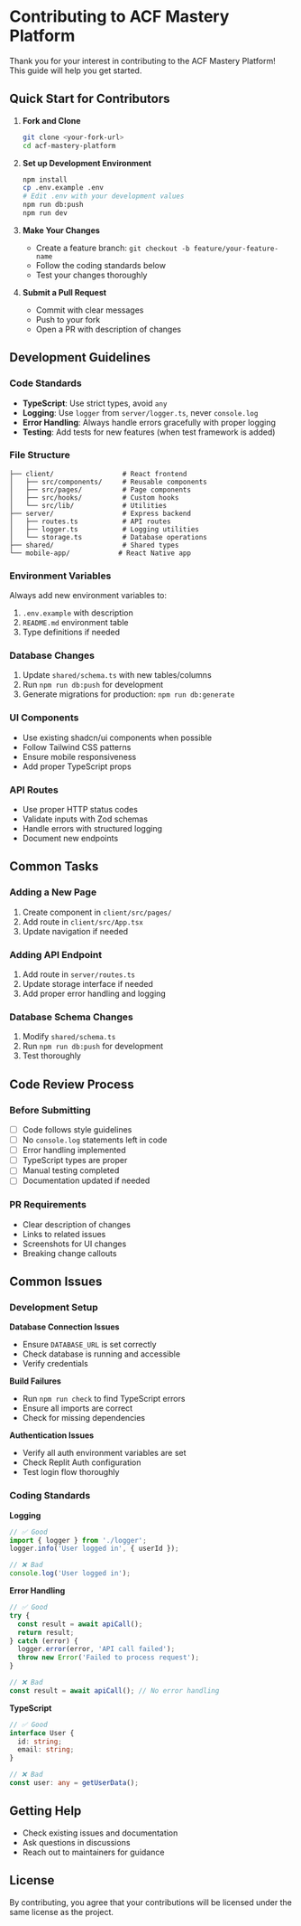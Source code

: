 # Contributing to ACF Mastery Platform

Thank you for your interest in contributing to the ACF Mastery Platform! This guide will help you get started.

## Quick Start for Contributors

1. **Fork and Clone**
   ```bash
   git clone <your-fork-url>
   cd acf-mastery-platform
   ```

2. **Set up Development Environment**
   ```bash
   npm install
   cp .env.example .env
   # Edit .env with your development values
   npm run db:push
   npm run dev
   ```

3. **Make Your Changes**
   - Create a feature branch: `git checkout -b feature/your-feature-name`
   - Follow the coding standards below
   - Test your changes thoroughly

4. **Submit a Pull Request**
   - Commit with clear messages
   - Push to your fork
   - Open a PR with description of changes

## Development Guidelines

### Code Standards

- **TypeScript**: Use strict types, avoid `any`
- **Logging**: Use `logger` from `server/logger.ts`, never `console.log`
- **Error Handling**: Always handle errors gracefully with proper logging
- **Testing**: Add tests for new features (when test framework is added)

### File Structure

```
├── client/                 # React frontend
│   ├── src/components/     # Reusable components
│   ├── src/pages/          # Page components
│   ├── src/hooks/          # Custom hooks
│   └── src/lib/            # Utilities
├── server/                 # Express backend
│   ├── routes.ts           # API routes
│   ├── logger.ts           # Logging utilities
│   └── storage.ts          # Database operations
├── shared/                 # Shared types
└── mobile-app/            # React Native app
```

### Environment Variables

Always add new environment variables to:
1. `.env.example` with description
2. `README.md` environment table
3. Type definitions if needed

### Database Changes

1. Update `shared/schema.ts` with new tables/columns
2. Run `npm run db:push` for development
3. Generate migrations for production: `npm run db:generate`

### UI Components

- Use existing shadcn/ui components when possible
- Follow Tailwind CSS patterns
- Ensure mobile responsiveness
- Add proper TypeScript props

### API Routes

- Use proper HTTP status codes
- Validate inputs with Zod schemas
- Handle errors with structured logging
- Document new endpoints

## Common Tasks

### Adding a New Page

1. Create component in `client/src/pages/`
2. Add route in `client/src/App.tsx`
3. Update navigation if needed

### Adding API Endpoint

1. Add route in `server/routes.ts`
2. Update storage interface if needed
3. Add proper error handling and logging

### Database Schema Changes

1. Modify `shared/schema.ts`
2. Run `npm run db:push` for development
3. Test thoroughly

## Code Review Process

### Before Submitting

- [ ] Code follows style guidelines
- [ ] No `console.log` statements left in code
- [ ] Error handling implemented
- [ ] TypeScript types are proper
- [ ] Manual testing completed
- [ ] Documentation updated if needed

### PR Requirements

- Clear description of changes
- Links to related issues
- Screenshots for UI changes
- Breaking change callouts

## Common Issues

### Development Setup

**Database Connection Issues**
- Ensure `DATABASE_URL` is set correctly
- Check database is running and accessible
- Verify credentials

**Build Failures**
- Run `npm run check` to find TypeScript errors
- Ensure all imports are correct
- Check for missing dependencies

**Authentication Issues**
- Verify all auth environment variables are set
- Check Replit Auth configuration
- Test login flow thoroughly

### Coding Standards

**Logging**
```typescript
// ✅ Good
import { logger } from './logger';
logger.info('User logged in', { userId });

// ❌ Bad
console.log('User logged in');
```

**Error Handling**
```typescript
// ✅ Good
try {
  const result = await apiCall();
  return result;
} catch (error) {
  logger.error(error, 'API call failed');
  throw new Error('Failed to process request');
}

// ❌ Bad
const result = await apiCall(); // No error handling
```

**TypeScript**
```typescript
// ✅ Good
interface User {
  id: string;
  email: string;
}

// ❌ Bad
const user: any = getUserData();
```

## Getting Help

- Check existing issues and documentation
- Ask questions in discussions
- Reach out to maintainers for guidance

## License

By contributing, you agree that your contributions will be licensed under the same license as the project.